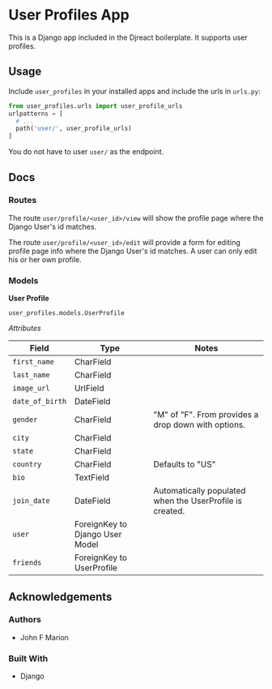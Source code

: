 
# User Profiles App #

This is a Django app included in the Djreact boilerplate. It supports 
user profiles.

## Usage #

Include `user_profiles` in your installed apps and include the urls in 
`urls.py`:

```python
from user_profiles.urls import user_profile_urls
urlpatterns = [
  # ...
  path('user/', user_profile_urls)
]
```

You do not have to user `user/` as the endpoint.

## Docs #

### Routes #

The route `user/profile/<user_id>/view` will show the profile page where
the Django User's id matches. 

The route `user/profile/<user_id>/edit` will provide a form for editing 
profile page info where the Django User's id matches. A user can only edit his
or her
own profile.

### Models #

**User Profile**

`user_profiles.models.UserProfile`

*Attributes*

| Field | Type | Notes |
| --- | --- | --- |
| `first_name` | CharField | |
| `last_name` | CharField | |
| `image_url` | UrlField | |
| `date_of_birth` | DateField | |
| `gender` | CharField | "M" of "F". From provides a drop down with options. |
| `city` | CharField | |
| `state` | CharField | |
| `country` | CharField | Defaults to "US" |
| `bio` | TextField | |
| `join_date` | DateField | Automatically populated when the UserProfile is created. |
| `user` | ForeignKey to Django User Model | |
| `friends` | ForeignKey to UserProfile | |

## Acknowledgements #

### Authors #

* John F Marion

### Built With #

* Django
